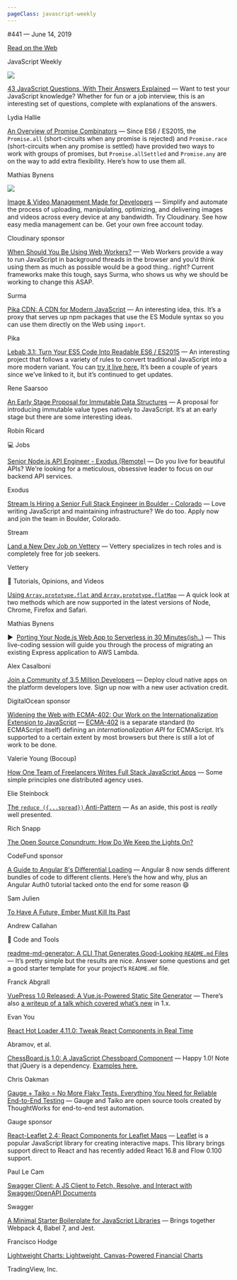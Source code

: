 ```yaml
---
pageClass: javascript-weekly
---
```


<!-- left/right splitbar -->
  

#441 — June 14, 2019

[Read on the Web](https://javascriptweekly.com/link/65406/web)

<!-- masthead -->
 

JavaScript Weekly

 
[![](https://res.cloudinary.com/cpress/image/upload/w_1280,e_sharpen:60/mpudrj0ruyhqnq7kmd0f.jpg)](https://javascriptweekly.com/link/65407/web)
 
 

[43 JavaScript Questions, With Their Answers Explained](https://javascriptweekly.com/link/65407/web "github.com") — Want to test your JavaScript knowledge\? Whether for fun or a job interview, this is an interesting set of questions, complete with explanations of the answers.

Lydia Hallie

 

[An Overview of Promise Combinators](https://javascriptweekly.com/link/65408/web "v8.dev") — Since ES6 / ES2015, the `Promise.all` \(short-circuits when any promise is rejected\) and `Promise.race` \(short-circuits when any promise is settled\) have provided two ways to work with groups of promises, but `Promise.allSettled` and `Promise.any` are on the way to add extra flexibility. Here’s how to use them all.

Mathias Bynens

 
[![](https://copm.s3.amazonaws.com/5cbc9661.jpg)](https://javascriptweekly.com/link/65409/web)

[Image \& Video Management Made for Developers](https://javascriptweekly.com/link/65409/web "cloudinary.com") — Simplify and automate the process of uploading, manipulating, optimizing, and delivering images and videos across every device at any bandwidth. Try Cloudinary. See how easy media management can be. Get your own free account today.

Cloudinary sponsor

 

[When Should You Be Using Web Workers\?](https://javascriptweekly.com/link/65410/web "dassur.ma") — Web Workers provide a way to run JavaScript in background threads in the browser and you’d think using them as much as possible would be a good thing.. right\? Current frameworks make this tough, says Surma, who shows us why we should be working to change this ASAP.

Surma

 

[Pika CDN: A CDN for Modern JavaScript](https://javascriptweekly.com/link/65438/web "www.pika.dev") — An interesting idea, this. It’s a proxy that serves up npm packages that use the ES Module syntax so you can use them directly on the Web using `import`.

Pika

 

[Lebab 3.1: Turn Your ES5 Code Into Readable ES6 / ES2015](https://javascriptweekly.com/link/65411/web "github.com") — An interesting project that follows a variety of rules to convert traditional JavaScript into a more modern variant. You can [try it live here.](https://javascriptweekly.com/link/65412/web) It’s been a couple of years since we’ve linked to it, but it’s continued to get updates.

Rene Saarsoo

 

[An Early Stage Proposal for Immutable Data Structures](https://javascriptweekly.com/link/65413/web "github.com") — A proposal for introducing immutable value types natively to JavaScript. It’s at an early stage but there are some interesting ideas.

Robin Ricard

 

💻 Jobs

 

[Senior Node.js API Engineer \- Exodus \(Remote\)](https://javascriptweekly.com/link/65414/web "www.exodus.io") — Do you live for beautiful APIs\? We're looking for a meticulous, obsessive leader to focus on our backend API services.

Exodus

 

[Stream Is Hiring a Senior Full Stack Engineer in Boulder \- Colorado](https://javascriptweekly.com/link/65435/web "angel.co") — Love writing JavaScript and maintaining infrastructure\? We do too. Apply now and join the team in Boulder, Colorado.

Stream

 

[Land a New Dev Job on Vettery](https://javascriptweekly.com/link/65415/web "www.vettery.com") — Vettery specializes in tech roles and is completely free for job seekers.

Vettery

 

📘 Tutorials, Opinions, and Videos

 

[Using `Array.prototype.flat` and `Array.prototype.flatMap`](https://javascriptweekly.com/link/65416/web "v8.dev") — A quick look at two methods which are now supported in the latest versions of Node, Chrome, Firefox and Safari.

Mathias Bynens

 

▶  [Porting Your Node.js Web App to Serverless in 30 Minutes\(ish..\)](https://javascriptweekly.com/link/65417/web "www.youtube.com") — This live-coding session will guide you through the process of migrating an existing Express application to AWS Lambda.

Alex Casalboni

 

[Join a Community of 3.5 Million Developers](https://javascriptweekly.com/link/65418/web "try.digitalocean.com") — Deploy cloud native apps on the platform developers love. Sign up now with a new user activation credit.

DigitalOcean sponsor

 

[Widening the Web with ECMA-402: Our Work on the Internationalization Extension to JavaScript](https://javascriptweekly.com/link/65419/web "bocoup.com") — [ECMA-402](https://javascriptweekly.com/link/65420/web) is a separate standard \(to ECMAScript itself\) defining an _internationalization API_ for ECMAScript. It’s supported to a certain extent by most browsers but there is still a lot of work to be done.

Valerie Young \(Bocoup\)

 

[How One Team of Freelancers Writes Full Stack JavaScript Apps](https://javascriptweekly.com/link/65421/web "medium.com") — Some simple principles one distributed agency uses.

Elie Steinbock

 

[The `reduce ({...spread})` Anti-Pattern](https://javascriptweekly.com/link/65439/web "www.richsnapp.com") — As an aside, this post is _really_ well presented.

Rich Snapp

 

[The Open Source Conundrum: How Do We Keep the Lights On\?](https://javascriptweekly.com/link/65423/web "codefund.io")

CodeFund sponsor

 

[A Guide to Angular 8's Differential Loading](https://javascriptweekly.com/link/65422/web "auth0.com") — Angular 8 now sends different bundles of code to different clients. Here’s the how and why, plus an Angular Auth0 tutorial tacked onto the end for some reason 😄

Sam Julien

 

[To Have A Future, Ember Must Kill Its Past](https://javascriptweekly.com/link/65440/web "andrewcallahan.com")

Andrew Callahan

 

🔧 Code and Tools

 

[readme-md-generator: A CLI That Generates Good-Looking `README.md` Files](https://javascriptweekly.com/link/65441/web "github.com") — It’s pretty simple but the results are nice. Answer some questions and get a good starter template for your project’s `README.md` file.

Franck Abgrall

 

[VuePress 1.0 Released: A Vue.js-Powered Static Site Generator](https://javascriptweekly.com/link/65424/web "v1.vuepress.vuejs.org") — There’s also [a writeup of a talk which covered what’s new](https://javascriptweekly.com/link/65425/web) in 1.x.

Evan You

 

[React Hot Loader 4.11.0: Tweak React Components in Real Time](https://javascriptweekly.com/link/65426/web "github.com")

Abramov, et al.

 

[ChessBoard.js 1.0: A JavaScript Chessboard Component](https://javascriptweekly.com/link/65427/web "github.com") — Happy 1.0\! Note that jQuery is a dependency. [Examples here.](https://javascriptweekly.com/link/65428/web)

Chris Oakman

 

[Gauge + Taiko = No More Flaky Tests. Everything You Need for Reliable End-to-End Testing](https://javascriptweekly.com/link/65431/web "gauge.org") — Gauge and Taiko are open source tools created by ThoughtWorks for end-to-end test automation.

Gauge sponsor

 

[React-Leaflet 2.4: React Components for Leaflet Maps](https://javascriptweekly.com/link/65429/web "react-leaflet.js.org") — [Leaflet](https://javascriptweekly.com/link/65430/web) is a popular JavaScript library for creating interactive maps. This library brings support direct to React and has recently added React 16.8 and Flow 0.100 support.

Paul Le Cam

 

[Swagger Client: A JS Client to Fetch, Resolve, and Interact with Swagger/OpenAPI Documents](https://javascriptweekly.com/link/65432/web "github.com")

Swagger

 

[A Minimal Starter Boilerplate for JavaScript Libraries](https://javascriptweekly.com/link/65433/web "github.com") — Brings together Webpack 4, Babel 7, and Jest.

Francisco Hodge

 

[Lightweight Charts: Lightweight, Canvas-Powered Financial Charts](https://javascriptweekly.com/link/65434/web "github.com")

TradingView, Inc.
